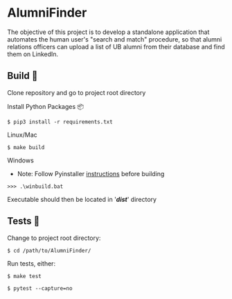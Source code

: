 # AlumniFinder

The objective of this project is to develop a standalone application that automates the human user's "search and match" procedure, so that alumni relations officers can upload a list of UB alumni from their database and find them on LinkedIn.

## Build :wrench:

Clone repository and go to project root directory

Install Python Packages :package:

```
$ pip3 install -r requirements.txt
```

Linux/Mac

```
$ make build
```

Windows

* Note: Follow Pyinstaller [instructions](https://pythonhosted.org/PyInstaller/installation.html#installing-in-windows) before building

```
>>> .\winbuild.bat
```

Executable should then be located in '***dist***' directory

## Tests :pill:

Change to project root directory:

```
$ cd /path/to/AlumniFinder/
``` 

Run tests, either:

```
$ make test
```

```
$ pytest --capture=no
```
